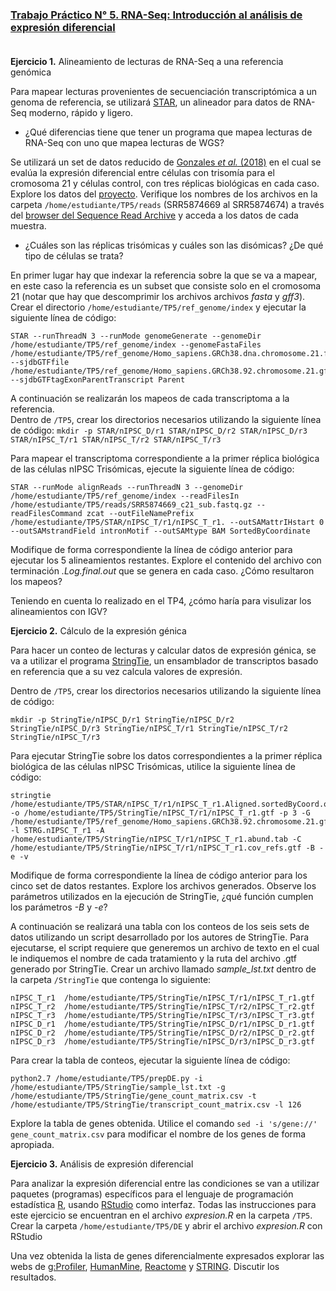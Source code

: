 ### [Trabajo Práctico N° 5. RNA-Seq: Introducción al análisis de expresión diferencial](https://docs.google.com/presentation/d/1gRdamhUnbwNt5dH0sQ93gvowMjzmFqAlxWwkxLSCHgI/edit?usp=sharing)<br/><br/>


**Ejercicio 1.** Alineamiento de lecturas de RNA-Seq a una referencia genómica

Para mapear lecturas provenientes de secuenciación transcriptómica a un genoma de referencia, se utilizará [STAR](https://github.com/alexdobin/STAR), un alineador para datos de RNA-Seq moderno, rápido y ligero.<br/>

- ¿Qué diferencias tiene que tener un programa que mapea lecturas de RNA-Seq con uno que mapea lecturas de WGS?

Se utilizará un set de datos reducido de [Gonzales _et al._ (2018)](https://journals.plos.org/plosone/article?id=10.1371/journal.pone.0194581) en el cual se evalúa la expresión diferencial entre células con trisomía para el cromosoma 21 y células control, con tres réplicas biológicas en cada caso.<br/>
Explore los datos del [proyecto](https://www.ncbi.nlm.nih.gov/bioproject/395984). Verifique los nombres de los archivos en la carpeta `/home/estudiante/TP5/reads` (SRR5874669 al SRR5874674) a través del [browser del Sequence Read Archive](https://trace.ncbi.nlm.nih.gov/Traces/sra/sra.cgi?view=run_browser) y acceda a los datos de cada muestra.

- ¿Cuáles son las réplicas trisómicas y cuáles son las disómicas? ¿De qué tipo de células se trata?

En primer lugar hay que indexar la referencia sobre la que se va a mapear, en este caso la referencia es un subset que consiste solo en el cromosoma 21 (notar que hay que descomprimir los archivos archivos _fasta_ y _gff3_).<br/>
Crear el directorio `/home/estudiante/TP5/ref_genome/index` y ejecutar la siguiente línea de código:
```
STAR --runThreadN 3 --runMode genomeGenerate --genomeDir /home/estudiante/TP5/ref_genome/index --genomeFastaFiles /home/estudiante/TP5/ref_genome/Homo_sapiens.GRCh38.dna.chromosome.21.fa --sjdbGTFfile /home/estudiante/TP5/ref_genome/Homo_sapiens.GRCh38.92.chromosome.21.gff3 --sjdbGTFtagExonParentTranscript Parent
```

A continuación se realizarán los mapeos de cada transcriptoma a la referencia.<br/>
Dentro de `/TP5`, crear los directorios necesarios utilizando la siguiente línea de código:
`mkdir -p STAR/nIPSC_D/r1 STAR/nIPSC_D/r2 STAR/nIPSC_D/r3 STAR/nIPSC_T/r1 STAR/nIPSC_T/r2 STAR/nIPSC_T/r3`

Para mapear el transcriptoma correspondiente a la primer réplica biológica de las células nIPSC Trisómicas, ejecute la siguiente línea de código:
```
STAR --runMode alignReads --runThreadN 3 --genomeDir  /home/estudiante/TP5/ref_genome/index --readFilesIn /home/estudiante/TP5/reads/SRR5874669_c21_sub.fastq.gz --readFilesCommand zcat --outFileNamePrefix /home/estudiante/TP5/STAR/nIPSC_T/r1/nIPSC_T_r1. --outSAMattrIHstart 0 --outSAMstrandField intronMotif --outSAMtype BAM SortedByCoordinate
```

Modifique de forma correspondiente la línea de código anterior para ejecutar los 5 alineamientos restantes. Explore el contenido del archivo con terminación _.Log.final.out_ que se genera en cada caso. ¿Cómo resultaron los mapeos?

Teniendo en cuenta lo realizado en el TP4, ¿cómo haría para visulizar los alineamientos con IGV?


**Ejercicio 2.** Cálculo de la expresión génica

Para hacer un conteo de lecturas y calcular datos de expresión génica, se va a utilizar el programa [StringTie](https://ccb.jhu.edu/software/stringtie/), un ensamblador de transcriptos basado en referencia que a su vez calcula valores de expresión.

Dentro de `/TP5`, crear los directorios necesarios utilizando la siguiente línea de código:
```
mkdir -p StringTie/nIPSC_D/r1 StringTie/nIPSC_D/r2 StringTie/nIPSC_D/r3 StringTie/nIPSC_T/r1 StringTie/nIPSC_T/r2 StringTie/nIPSC_T/r3
```

Para ejecutar StringTie sobre los datos correspondientes a la primer réplica biológica de las células nIPSC Trisómicas, utilice la siguiente línea de código:
```
stringtie /home/estudiante/TP5/STAR/nIPSC_T/r1/nIPSC_T_r1.Aligned.sortedByCoord.out.bam -o /home/estudiante/TP5/StringTie/nIPSC_T/r1/nIPSC_T_r1.gtf -p 3 -G /home/estudiante/TP5/ref_genome/Homo_sapiens.GRCh38.92.chromosome.21.gff3 -l STRG.nIPSC_T_r1 -A /home/estudiante/TP5/StringTie/nIPSC_T/r1/nIPSC_T_r1.abund.tab -C /home/estudiante/TP5/StringTie/nIPSC_T/r1/nIPSC_T_r1.cov_refs.gtf -B -e -v
```
Modifique de forma correspondiente la línea de código anterior para los cinco set de datos restantes. Explore los archivos generados. Observe los parámetros utilizados en la ejecución de StringTie, ¿qué función cumplen los parámetros _-B_ y _-e_?


A continuación se realizará una tabla con los conteos de los seis sets de datos utilizando un script desarrollado por los autores de StringTie.
Para ejecutarse, el script requiere que generemos un archivo de texto en el cual le indiquemos el nombre de cada tratamiento y la ruta del archivo .gtf generado por StringTie.
Crear un archivo llamado _sample_lst.txt_ dentro de la carpeta `/StringTie` que contenga lo siguiente:
```
nIPSC_T_r1	/home/estudiante/TP5/StringTie/nIPSC_T/r1/nIPSC_T_r1.gtf
nIPSC_T_r2	/home/estudiante/TP5/StringTie/nIPSC_T/r2/nIPSC_T_r2.gtf
nIPSC_T_r3	/home/estudiante/TP5/StringTie/nIPSC_T/r3/nIPSC_T_r3.gtf
nIPSC_D_r1	/home/estudiante/TP5/StringTie/nIPSC_D/r1/nIPSC_D_r1.gtf
nIPSC_D_r2	/home/estudiante/TP5/StringTie/nIPSC_D/r2/nIPSC_D_r2.gtf
nIPSC_D_r3	/home/estudiante/TP5/StringTie/nIPSC_D/r3/nIPSC_D_r3.gtf
```

Para crear la tabla de conteos, ejecutar la siguiente línea de código:
```
python2.7 /home/estudiante/TP5/prepDE.py -i /home/estudiante/TP5/StringTie/sample_lst.txt -g /home/estudiante/TP5/StringTie/gene_count_matrix.csv -t /home/estudiante/TP5/StringTie/transcript_count_matrix.csv -l 126
```

Explore la tabla de genes obtenida. Utilice el comando `sed -i 's/gene://' gene_count_matrix.csv` para modificar el nombre de los genes de forma apropiada.



**Ejercicio 3.** Análisis de expresión diferencial

Para analizar la expresión diferencial entre las condiciones se van a utilizar paquetes (programas) específicos para el lenguaje de programación estadística [R](https://cran.r-project.org/), usando [RStudio](https://www.rstudio.com/) como interfaz.
Todas las instrucciones para este ejercicio se encuentran en el archivo _expresion.R_ en la carpeta `/TP5`.
Crear la carpeta `/home/estudiante/TP5/DE` y abrir el archivo _expresion.R_ con RStudio

Una vez obtenida la lista de genes diferencialmente expresados explorar las webs de [g:Profiler](https://biit.cs.ut.ee/gprofiler/index.cgi), [HumanMine](http://www.humanmine.org/humanmine/bag.do?subtab=upload), [Reactome](https://reactome.org/PathwayBrowser/#TOOL=AT) y [STRING](https://string-db.org/cgi/input.pl?input_page_active_form=multiple_identifiers). Discutir los resultados.

